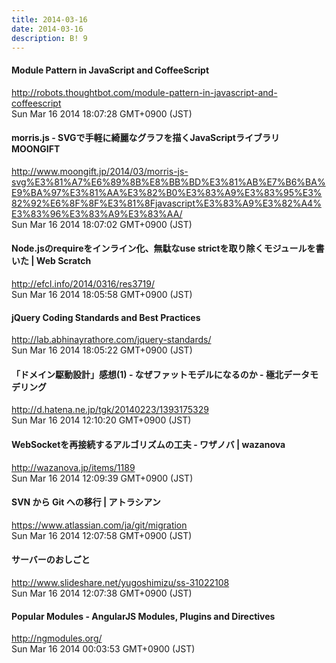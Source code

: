 ```yaml
---
title: 2014-03-16
date: 2014-03-16
description: B! 9
---
```


#### Module Pattern in JavaScript and CoffeeScript
http://robots.thoughtbot.com/module-pattern-in-javascript-and-coffeescript<br>
Sun Mar 16 2014 18:07:28 GMT+0900 (JST)<br>


#### morris.js - SVGで手軽に綺麗なグラフを描くJavaScriptライブラリ MOONGIFT
http://www.moongift.jp/2014/03/morris-js-svg%E3%81%A7%E6%89%8B%E8%BB%BD%E3%81%AB%E7%B6%BA%E9%BA%97%E3%81%AA%E3%82%B0%E3%83%A9%E3%83%95%E3%82%92%E6%8F%8F%E3%81%8Fjavascript%E3%83%A9%E3%82%A4%E3%83%96%E3%83%A9%E3%83%AA/<br>
Sun Mar 16 2014 18:07:02 GMT+0900 (JST)<br>


####                 Node.jsのrequireをインライン化、無駄なuse strictを取り除くモジュールを書いた | Web Scratch            
http://efcl.info/2014/0316/res3719/<br>
Sun Mar 16 2014 18:05:58 GMT+0900 (JST)<br>


#### jQuery Coding Standards and Best Practices
http://lab.abhinayrathore.com/jquery-standards/<br>
Sun Mar 16 2014 18:05:22 GMT+0900 (JST)<br>


#### 「ドメイン駆動設計」感想(1) - なぜファットモデルになるのか - 極北データモデリング
http://d.hatena.ne.jp/tgk/20140223/1393175329<br>
Sun Mar 16 2014 12:10:20 GMT+0900 (JST)<br>


#### WebSocketを再接続するアルゴリズムの工夫 - ワザノバ | wazanova
http://wazanova.jp/items/1189<br>
Sun Mar 16 2014 12:09:39 GMT+0900 (JST)<br>


#### SVN から Git への移行 | アトラシアン
https://www.atlassian.com/ja/git/migration<br>
Sun Mar 16 2014 12:07:58 GMT+0900 (JST)<br>


#### サーバーのおしごと
http://www.slideshare.net/yugoshimizu/ss-31022108<br>
Sun Mar 16 2014 12:07:38 GMT+0900 (JST)<br>


#### Popular Modules - AngularJS Modules, Plugins and Directives
http://ngmodules.org/<br>
Sun Mar 16 2014 00:03:53 GMT+0900 (JST)<br>


